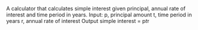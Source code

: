    A calculator that calculates simple interest given principal, annual rate of interest and time period in years.
   Input:
      p, principal amount
      t, time period in years
      r, annual rate of interest
   Output
      simple interest = p*t*r
